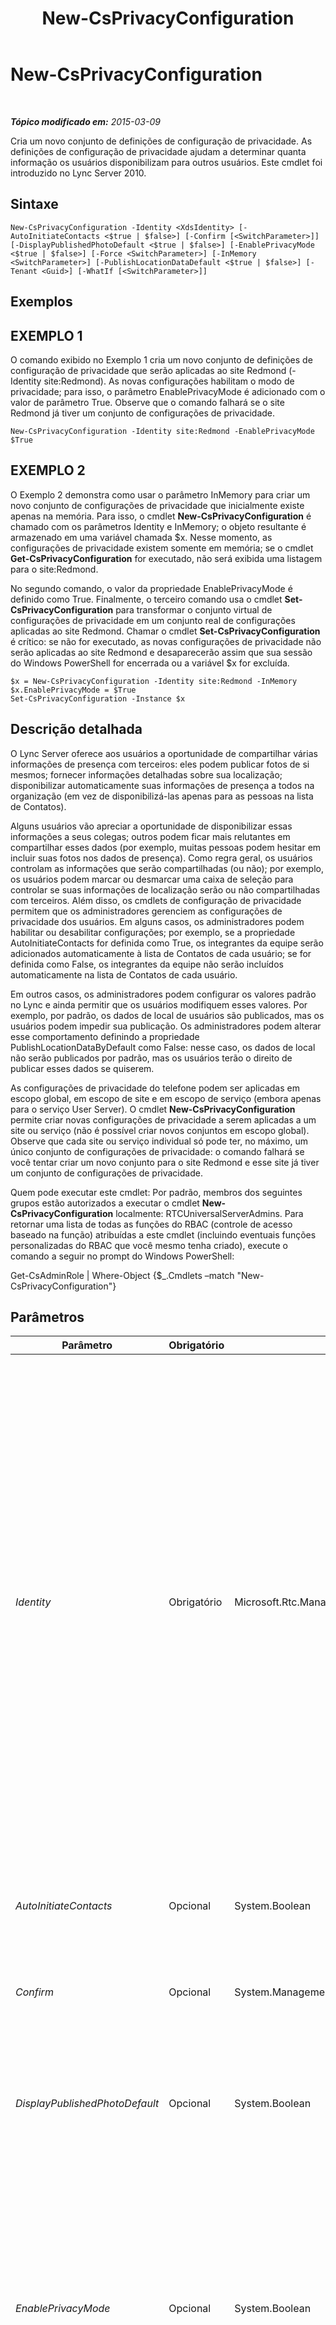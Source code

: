 ﻿---
title: New-CsPrivacyConfiguration
TOCTitle: New-CsPrivacyConfiguration
ms:assetid: 9b7f02d7-93a5-4fa5-a74c-3fe4baf8bbfc
ms:mtpsurl: https://technet.microsoft.com/pt-br/library/Gg398807(v=OCS.15)
ms:contentKeyID: 49307585
ms.date: 05/19/2016
mtps_version: v=OCS.15
ms.translationtype: HT
---

# New-CsPrivacyConfiguration

 

_**Tópico modificado em:** 2015-03-09_

Cria um novo conjunto de definições de configuração de privacidade. As definições de configuração de privacidade ajudam a determinar quanta informação os usuários disponibilizam para outros usuários. Este cmdlet foi introduzido no Lync Server 2010.

## Sintaxe

    New-CsPrivacyConfiguration -Identity <XdsIdentity> [-AutoInitiateContacts <$true | $false>] [-Confirm [<SwitchParameter>]] [-DisplayPublishedPhotoDefault <$true | $false>] [-EnablePrivacyMode <$true | $false>] [-Force <SwitchParameter>] [-InMemory <SwitchParameter>] [-PublishLocationDataDefault <$true | $false>] [-Tenant <Guid>] [-WhatIf [<SwitchParameter>]]

## Exemplos

## EXEMPLO 1

O comando exibido no Exemplo 1 cria um novo conjunto de definições de configuração de privacidade que serão aplicadas ao site Redmond (-Identity site:Redmond). As novas configurações habilitam o modo de privacidade; para isso, o parâmetro EnablePrivacyMode é adicionado com o valor de parâmetro True. Observe que o comando falhará se o site Redmond já tiver um conjunto de configurações de privacidade.

    New-CsPrivacyConfiguration -Identity site:Redmond -EnablePrivacyMode $True

## EXEMPLO 2

O Exemplo 2 demonstra como usar o parâmetro InMemory para criar um novo conjunto de configurações de privacidade que inicialmente existe apenas na memória. Para isso, o cmdlet **New-CsPrivacyConfiguration** é chamado com os parâmetros Identity e InMemory; o objeto resultante é armazenado em uma variável chamada $x. Nesse momento, as configurações de privacidade existem somente em memória; se o cmdlet **Get-CsPrivacyConfiguration** for executado, não será exibida uma listagem para o site:Redmond.

No segundo comando, o valor da propriedade EnablePrivacyMode é definido como True. Finalmente, o terceiro comando usa o cmdlet **Set-CsPrivacyConfiguration** para transformar o conjunto virtual de configurações de privacidade em um conjunto real de configurações aplicadas ao site Redmond. Chamar o cmdlet **Set-CsPrivacyConfiguration** é crítico: se não for executado, as novas configurações de privacidade não serão aplicadas ao site Redmond e desaparecerão assim que sua sessão do Windows PowerShell for encerrada ou a variável $x for excluída.

    $x = New-CsPrivacyConfiguration -Identity site:Redmond -InMemory
    $x.EnablePrivacyMode = $True
    Set-CsPrivacyConfiguration -Instance $x

## Descrição detalhada

O Lync Server oferece aos usuários a oportunidade de compartilhar várias informações de presença com terceiros: eles podem publicar fotos de si mesmos; fornecer informações detalhadas sobre sua localização; disponibilizar automaticamente suas informações de presença a todos na organização (em vez de disponibilizá-las apenas para as pessoas na lista de Contatos).

Alguns usuários vão apreciar a oportunidade de disponibilizar essas informações a seus colegas; outros podem ficar mais relutantes em compartilhar esses dados (por exemplo, muitas pessoas podem hesitar em incluir suas fotos nos dados de presença). Como regra geral, os usuários controlam as informações que serão compartilhadas (ou não); por exemplo, os usuários podem marcar ou desmarcar uma caixa de seleção para controlar se suas informações de localização serão ou não compartilhadas com terceiros. Além disso, os cmdlets de configuração de privacidade permitem que os administradores gerenciem as configurações de privacidade dos usuários. Em alguns casos, os administradores podem habilitar ou desabilitar configurações; por exemplo, se a propriedade AutoInitiateContacts for definida como True, os integrantes da equipe serão adicionados automaticamente à lista de Contatos de cada usuário; se for definida como False, os integrantes da equipe não serão incluídos automaticamente na lista de Contatos de cada usuário.

Em outros casos, os administradores podem configurar os valores padrão no Lync e ainda permitir que os usuários modifiquem esses valores. Por exemplo, por padrão, os dados de local de usuários são publicados, mas os usuários podem impedir sua publicação. Os administradores podem alterar esse comportamento definindo a propriedade PublishLocationDataByDefault como False: nesse caso, os dados de local não serão publicados por padrão, mas os usuários terão o direito de publicar esses dados se quiserem.

As configurações de privacidade do telefone podem ser aplicadas em escopo global, em escopo de site e em escopo de serviço (embora apenas para o serviço User Server). O cmdlet **New-CsPrivacyConfiguration** permite criar novas configurações de privacidade a serem aplicadas a um site ou serviço (não é possível criar novos conjuntos em escopo global). Observe que cada site ou serviço individual só pode ter, no máximo, um único conjunto de configurações de privacidade: o comando falhará se você tentar criar um novo conjunto para o site Redmond e esse site já tiver um conjunto de configurações de privacidade.

Quem pode executar este cmdlet: Por padrão, membros dos seguintes grupos estão autorizados a executar o cmdlet **New-CsPrivacyConfiguration** localmente: RTCUniversalServerAdmins. Para retornar uma lista de todas as funções do RBAC (controle de acesso baseado na função) atribuídas a este cmdlet (incluindo eventuais funções personalizadas do RBAC que você mesmo tenha criado), execute o comando a seguir no prompt do Windows PowerShell:

Get-CsAdminRole | Where-Object {$\_.Cmdlets –match "New-CsPrivacyConfiguration"}

## Parâmetros


<table>
<colgroup>
<col style="width: 25%" />
<col style="width: 25%" />
<col style="width: 25%" />
<col style="width: 25%" />
</colgroup>
<thead>
<tr class="header">
<th>Parâmetro</th>
<th>Obrigatório</th>
<th>Tipo</th>
<th>Descrição</th>
</tr>
</thead>
<tbody>
<tr class="odd">
<td><p><em>Identity</em></p></td>
<td><p>Obrigatório</p></td>
<td><p>Microsoft.Rtc.Management.Xds.XdsIdentity</p></td>
<td><p>Identificador único para as configurações de privacidade a serem criadas. Para criar um novo conjunto de configurações no escopo de site, use uma sintaxe semelhante a esta: -Identity site:Redmond. Para criar novas configurações no escopo de serviço, use uma sintaxe como esta: -Identity service:UserServer:atl-cs-001.litwareinc.com. As configurações de privacidade só podem ser criadas para o serviço User Server. Um erro ocorrerá se você tentar aplicar essas configurações a outro serviço.</p>
<p>Observe que seu comando falhará se já existirem configurações de privacidade para o site ou serviço especificado. Da mesma forma, o comando falhará se você tentar criar um novo conjunto de configurações globais.</p></td>
</tr>
<tr class="even">
<td><p><em>AutoInitiateContacts</em></p></td>
<td><p>Opcional</p></td>
<td><p>System.Boolean</p></td>
<td><p>Se for True, o Lync incluirá automaticamente seu gerente e os relatórios diretos em sua lista de Contatos. O valor padrão é True.</p></td>
</tr>
<tr class="odd">
<td><p><em>Confirm</em></p></td>
<td><p>Opcional</p></td>
<td><p>System.Management.Automation.SwitchParameter</p></td>
<td><p>Solicita confirmação antes da execução do comando.</p></td>
</tr>
<tr class="even">
<td><p><em>DisplayPublishedPhotoDefault</em></p></td>
<td><p>Opcional</p></td>
<td><p>System.Boolean</p></td>
<td><p>Se for True, a foto do usuário será publicada automaticamente no Lync. Se for False, a foto do usuário só estará disponível se ele selecionar explicitamente a opção Permitir que outros vejam minha foto. O valor padrão é True.</p></td>
</tr>
<tr class="odd">
<td><p><em>EnablePrivacyMode</em></p></td>
<td><p>Opcional</p></td>
<td><p>System.Boolean</p></td>
<td><p>Se for True, oferece aos usuários a oportunidade de habilitar o modo de privacidade avançado. No modo de privacidade avançado, apenas pessoas na sua lista de Contatos poderão visualizar suas informações de presença. Se for False, suas informações de presença estarão disponíveis para qualquer pessoa na organização. O valor padrão é False.</p></td>
</tr>
<tr class="even">
<td><p><em>Force</em></p></td>
<td><p>Opcional</p></td>
<td><p>System.Management.Automation.SwitchParameter</p></td>
<td><p>Suprime a exibição de mensagens de erro não fatais que possam ocorrer na execução do comando.</p></td>
</tr>
<tr class="odd">
<td><p><em>InMemory</em></p></td>
<td><p>Opcional</p></td>
<td><p>System.Management.Automation.SwitchParameter</p></td>
<td><p>Cria uma referência de objeto, sem na verdade executar o objeto como uma alteração permanente. Se a saída deste cmdlet for atribuída, chamando-o com este parâmetro a uma variável, você poderá realizar alterações às propriedades da referência do objeto e executar estas alterações, chamando-se o cmdlet coincidente Set- deste cmdlet.</p></td>
</tr>
<tr class="even">
<td><p><em>PublishLocationDataDefault</em></p></td>
<td><p>Opcional</p></td>
<td><p>System.Boolean</p></td>
<td><p>Se for True, os dados de local serão publicados automaticamente no Lync. Se for False, os dados de local só estarão disponíveis se o usuário selecionar explicitamente a opção Mostrar minha localização para meus contatos. O valor padrão é True.</p></td>
</tr>
<tr class="odd">
<td><p><em>Tenant</em></p></td>
<td><p>Opcional</p></td>
<td><p>System.Guid</p></td>
<td><p>Identificador global exclusivo (GUID) da conta de locatário do Skype for Business Online para a qual as novas configurações de privacidade estão sendo criadas. Por exemplo:</p>
<p>–Tenant &quot;38aad667-af54-4397-aaa7-e94c79ec2308&quot;</p>
<p>É possível retornar a ID de cada um de seus locatários executando este comando:</p>
<p>Get-CsTenant | Select-Object DisplayName, TenantID</p></td>
</tr>
<tr class="even">
<td><p><em>WhatIf</em></p></td>
<td><p>Opcional</p></td>
<td><p>System.Management.Automation.SwitchParameter</p></td>
<td><p>Descreve o que aconteceria se o comando fosse executado sem ser executado de fato.</p></td>
</tr>
</tbody>
</table>


## Tipos de entrada

Nenhuma. O cmdlet **New-CsPrivacyConfiguration** não aceita entrada por pipeline.

## Tipos de retorno

O cmdlet **New-CsPrivacyConfiguration** cria novas instâncias do objeto Microsoft.Rtc.Management.WritableConfig.Settings.UserServices.PrivacyConfiguration.

## Consulte Também

#### Outros Recursos

[Get-CsPrivacyConfiguration](get-csprivacyconfiguration.md)  
[Remove-CsPrivacyConfiguration](remove-csprivacyconfiguration.md)  
[Set-CsPrivacyConfiguration](set-csprivacyconfiguration.md)

